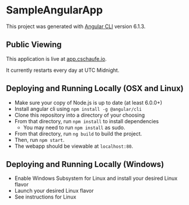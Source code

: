 # SampleAngularApp

This project was generated with [Angular CLI](https://github.com/angular/angular-cli) version 6.1.3.

## Public Viewing

This application is live at [app.cschaufe.io](http://app.cschaufe.io/).

It currently restarts every day at UTC Midnight.

## Deploying and Running Locally (OSX and Linux)

- Make sure your copy of Node.js is up to date (at least 6.0.0+)
- Install angular cli using `npm install -g @angular/cli`
- Clone this repository into a directory of your choosing
- From that directory, run `npm install` to install dependencies
  - You may need to run `npm install` as sudo.
- From that directory, run `ng build` to build the project.
- Then, run `npm start`.
- The webapp should be viewable at `localhost:80`.

## Deploying and Running Locally (Windows)

- Enable Windows Subsystem for Linux and install your desired Linux flavor
- Launch your desired Linux flavor
- See instructions for Linux

